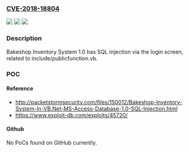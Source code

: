 ### [CVE-2018-18804](https://cve.mitre.org/cgi-bin/cvename.cgi?name=CVE-2018-18804)
![](https://img.shields.io/static/v1?label=Product&message=n%2Fa&color=blue)
![](https://img.shields.io/static/v1?label=Version&message=n%2Fa&color=blue)
![](https://img.shields.io/static/v1?label=Vulnerability&message=n%2Fa&color=brighgreen)

### Description

Bakeshop Inventory System 1.0 has SQL injection via the login screen, related to include/publicfunction.vb.

### POC

#### Reference
- http://packetstormsecurity.com/files/150012/Bakeshop-Inventory-System-In-VB.Net-MS-Access-Database-1.0-SQL-Injection.html
- https://www.exploit-db.com/exploits/45720/

#### Github
No PoCs found on GitHub currently.

